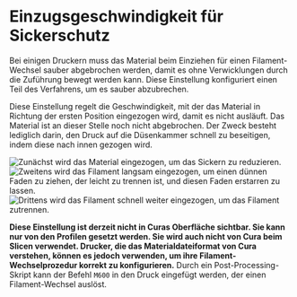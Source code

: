 Einzugsgeschwindigkeit für Sickerschutz
====
Bei einigen Druckern muss das Material beim Einziehen für einen Filament-Wechsel sauber abgebrochen werden, damit es ohne Verwicklungen durch die Zuführung bewegt werden kann. Diese Einstellung konfiguriert einen Teil des Verfahrens, um es sauber abzubrechen.

Diese Einstellung regelt die Geschwindigkeit, mit der das Material in Richtung der ersten Position eingezogen wird, damit es nicht ausläuft. Das Material ist an dieser Stelle noch nicht abgebrochen. Der Zweck besteht lediglich darin, den Druck auf die Düsenkammer schnell zu beseitigen, indem diese nach innen gezogen wird.

![Zunächst wird das Material eingezogen, um das Sickern zu reduzieren.](../../../articles/images/filament_switch_anti_ooze.svg)
![Zweitens wird das Filament langsam eingezogen, um einen dünnen Faden zu ziehen, der leicht zu trennen ist, und diesen Faden erstarren zu lassen.](../../../articles/images/filament_switch_break_preparation.svg)
![Drittens wird das Filament schnell weiter eingezogen, um das Filament zutrennen.](../../../articles/images/filament_switch_break.svg)

**Diese Einstellung ist derzeit nicht in Curas Oberfläche sichtbar. Sie kann nur von den Profilen gesetzt werden. Sie wird auch nicht von Cura beim Slicen verwendet. Drucker, die das Materialdateiformat von Cura verstehen, können es jedoch verwenden, um ihre Filament-Wechselprozedur korrekt zu konfigurieren.** 
Durch ein Post-Processing-Skript kann der Befehl `M600` in den Druck eingefügt werden, der einen Filament-Wechsel auslöst.